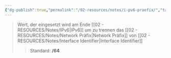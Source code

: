 ```yaml
---
{"dg-publish":true,"permalink":"/02-resources/notes/i-pv6-praefix/","tags":["netzwerk/ip/ipv6","netzwerk/subnetting"],"noteIcon":""}
---
```


>Wert, der eingesetzt wird am Ende [[02 - RESOURCES/Notes/IPv6\|IPv6]] um zu trennen das [[02 - RESOURCES/Notes/Network Präfix\|Network Präfix]] von [[02 - RESOURCES/Notes/Interface Identifier\|Interface Identifier]]
>>Standard: **/64**
